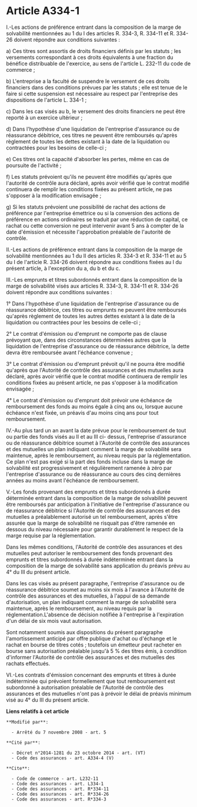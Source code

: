 # Article A334-1

I.-Les actions de préférence entrant dans la composition de la marge de solvabilité mentionnées au 1 du I des articles R.
334-3, R. 334-11 et R. 334-26 doivent répondre aux conditions suivantes : 

a) Ces titres sont assortis de droits financiers définis par les statuts ; les versements correspondant à ces droits
équivalents à une fraction du bénéfice distribuable de l'exercice, au sens de l'article L. 232-11 du code de commerce ; 

b) L'entreprise a la faculté de suspendre le versement de ces droits financiers dans des conditions prévues par les statuts ;
elle est tenue de le faire si cette suspension est nécessaire au respect par l'entreprise des dispositions de l'article L.
334-1 ; 

c) Dans les cas visés au b, le versement des droits financiers ne peut être reporté à un exercice ultérieur ; 

d) Dans l'hypothèse d'une liquidation de l'entreprise d'assurance ou de réassurance débitrice, ces titres ne peuvent être
remboursés qu'après règlement de toutes les dettes existant à la date de la liquidation ou contractées pour les besoins de
celle-ci ; 

e) Ces titres ont la capacité d'absorber les pertes, même en cas de poursuite de l'activité ; 

f) Les statuts prévoient qu'ils ne peuvent être modifiés qu'après que l'autorité de contrôle aura déclaré, après avoir
vérifié que le contrat modifié continuera de remplir les conditions fixées au présent article, ne pas s'opposer à la
modification envisagée ; 

g) Si les statuts prévoient une possibilité de rachat des actions de préférence par l'entreprise émettrice ou si la
conversion des actions de préférence en actions ordinaires se traduit par une réduction de capital, ce rachat ou cette
conversion ne peut intervenir avant 5 ans à compter de la date d'émission et nécessite l'approbation préalable de l'autorité
de contrôle. 

II.-Les actions de préférence entrant dans la composition de la marge de solvabilité mentionnées au 1 du II des articles R.
334-3 et R. 334-11 et au 5 du I de l'article R. 334-26 doivent répondre aux conditions fixées au I du présent article, à
l'exception du a, du b et du c. 

III.-Les emprunts et titres subordonnés entrant dans la composition de la marge de solvabilité visés aux articles R. 334-3,
R. 334-11 et R. 334-26 doivent répondre aux conditions suivantes : 

1° Dans l'hypothèse d'une liquidation de l'entreprise d'assurance ou de réassurance débitrice, ces titres ou emprunts ne
peuvent être remboursés qu'après règlement de toutes les autres dettes existant à la date de la liquidation ou contractées
pour les besoins de celle-ci ; 

2° Le contrat d'émission ou d'emprunt ne comporte pas de clause prévoyant que, dans des circonstances déterminées autres que
la liquidation de l'entreprise d'assurance ou de réassurance débitrice, la dette devra être remboursée avant l'échéance
convenue ; 

3° Le contrat d'émission ou d'emprunt prévoit qu'il ne pourra être modifié qu'après que l'Autorité de contrôle des assurances
et des mutuelles aura déclaré, après avoir vérifié que le contrat modifié continuera de remplir les conditions fixées au
présent article, ne pas s'opposer à la modification envisagée ; 

4° Le contrat d'émission ou d'emprunt doit prévoir une échéance de remboursement des fonds au moins égale à cinq ans ou,
lorsque aucune échéance n'est fixée, un préavis d'au moins cinq ans pour tout remboursement. 

IV.-Au plus tard un an avant la date prévue pour le remboursement de tout ou partie des fonds visés au II et au III ci-
dessus, l'entreprise d'assurance ou de réassurance débitrice soumet à l'Autorité de contrôle des assurances et des mutuelles
un plan indiquant comment la marge de solvabilité sera maintenue, après le remboursement, au niveau requis par la
réglementation. Ce plan n'est pas exigé si la part des fonds incluse dans la marge de solvabilité est progressivement et
régulièrement ramenée à zéro par l'entreprise d'assurance ou de réassurance au cours des cinq dernières années au moins avant
l'échéance de remboursement.

V.-Les fonds provenant des emprunts et titres subordonnés à durée déterminée entrant dans la composition de la marge de
solvabilité peuvent être remboursés par anticipation à l'initiative de l'entreprise d'assurance ou de réassurance débitrice
si l'Autorité de contrôle des assurances et des mutuelles a préalablement autorisé un tel remboursement, après s'être assurée
que la marge de solvabilité ne risquait pas d'être ramenée en dessous du niveau nécessaire pour garantir durablement le
respect de la marge requise par la réglementation. 

Dans les mêmes conditions, l'Autorité de contrôle des assurances et des mutuelles peut autoriser le remboursement des fonds
provenant des emprunts et titres subordonnés à durée indéterminée entrant dans la composition de la marge de solvabilité sans
application du préavis prévu au 4° du III du présent article. 

Dans les cas visés au présent paragraphe, l'entreprise d'assurance ou de réassurance débitrice soumet au moins six mois à
l'avance à l'Autorité de contrôle des assurances et des mutuelles, à l'appui de sa demande d'autorisation, un plan indiquant
comment la marge de solvabilité sera maintenue, après le remboursement, au niveau requis par la réglementation.L'absence de
décision notifiée à l'entreprise à l'expiration d'un délai de six mois vaut autorisation. 

Sont notamment soumis aux dispositions du présent paragraphe l'amortissement anticipé par offre publique d'achat ou d'échange
et le rachat en bourse de titres cotés ; toutefois un émetteur peut racheter en bourse sans autorisation préalable jusqu'à 5
% des titres émis, à condition d'informer l'Autorité de contrôle des assurances et des mutuelles des rachats effectués. 

VI.-Les contrats d'émission concernant des emprunts et titres à durée indéterminée qui prévoient formellement que tout
remboursement est subordonné à autorisation préalable de l'Autorité de contrôle des assurances et des mutuelles n'ont pas à
prévoir le délai de préavis minimum visé au 4° du III du présent article.

**Liens relatifs à cet article**

	**Modifié par**:

	  - Arrêté du 7 novembre 2008 - art. 5

	**Cité par**:

	  - Décret n°2014-1281 du 23 octobre 2014 - art. (VT)
	  - Code des assurances - art. A334-4 (V)

	**Cite**:

	  - Code de commerce - art. L232-11
	  - Code des assurances - art. L334-1
	  - Code des assurances - art. R*334-11
	  - Code des assurances - art. R*334-26
	  - Code des assurances - art. R*334-3
